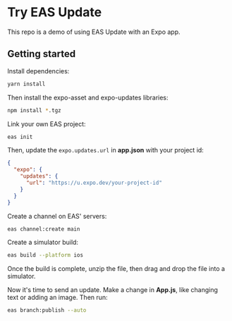# Try EAS Update

This repo is a demo of using EAS Update with an Expo app.

## Getting started

Install dependencies:

```bash
yarn install
```

Then install the expo-asset and expo-updates libraries:

```bash
npm install *.tgz
```

Link your own EAS project:

```bash
eas init
```

Then, update the `expo.updates.url` in **app.json** with your project id:

```json
{
  "expo": {
    "updates": {
      "url": "https://u.expo.dev/your-project-id"
    }
  }
}
```

Create a channel on EAS' servers:

```bash
eas channel:create main
```

Create a simulator build:

```bash
eas build --platform ios
```

Once the build is complete, unzip the file, then drag and drop the file into a simulator.

Now it's time to send an update. Make a change in **App.js**, like changing text or adding an image. Then run:

```bash
eas branch:publish --auto
```
